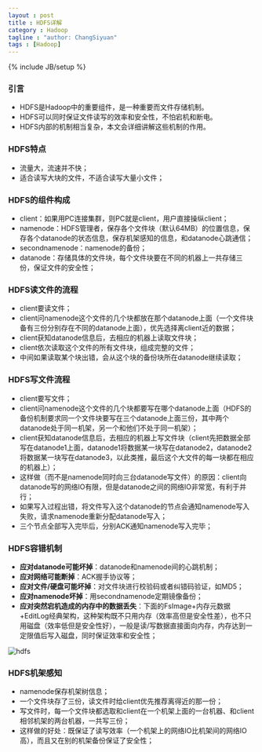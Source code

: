 ```yaml
---
layout : post
title : HDFS详解
category : Hadoop
tagline : "author: ChangSiyuan"
tags : [Hadoop]
---
```

{% include JB/setup %}

### 引言
- HDFS是Hadoop中的重要组件，是一种重要而文件存储机制。
- HDFS可以同时保证文件读写的效率和安全性，不怕宕机和断电。
- HDFS内部的机制相当复杂，本文会详细讲解这些机制的作用。

### HDFS特点
- 流量大，流速并不快；
- 适合读写大块的文件，不适合读写大量小文件；

### HDFS的组件构成
- client：如果用PC连接集群，则PC就是client，用户直接操纵client；
- namenode：HDFS管理者，保存各个文件块（默认64MB）的位置信息，保存各个datanode的状态信息，保存机架感知的信息，和datanode心跳通信；
- secondnamenode：namenode的备份；
- datanode：存储具体的文件块，每个文件块要在不同的机器上一共存储三份，保证文件的安全性；

### HDFS读文件的流程
- client要读文件；
- client问namenode这个文件的几个块都放在那个datanode上面（一个文件块备有三份分别存在不同的datanode上面），优先选择离client近的数据；
- client获知datanode信息后，去相应的机器上读取文件块；
- client依次读取这个文件的所有文件块，组成完整的文件；
- 中间如果读取某个块出错，会从这个块的备份块所在datanode继续读取；

### HDFS写文件流程
- client要写文件；
- client问namenode这个文件的几个块都要写在哪个datanode上面（HDFS的备份机制要求同一个文件块要写在三个datanode上面三份，其中两个datanode处于同一机架，另一个和他们不处于同一机架）；
- client获知datanode信息后，去相应的机器上写文件块（client先把数据全部写在datanode1上面，datanode1将数据某一块写在datanode2，datanode2将数据某一块写在datanode3，以此类推，最后这个大文件的每一块都在相应的机器上）；
- 这样做（而不是namenode同时向三台datanode写文件）的原因：client向datanode写的网络IO有限，但是datanode之间的网络IO非常宽，有利于并行；
- 如果写入过程出错，将文件写入这个datanode的节点会通知namenode写入失败，请求namenode重新分配datanode写入；
- 三个节点全部写入完毕后，分别ACK通知namenode写入完毕；

### HDFS容错机制
- **应对datanode可能坏掉**：datanode和namenode间的心跳机制；
- **应对网络可能断掉**：ACK握手协议等；
- **应对文件/硬盘可能坏掉**：对文件块进行校验码或者纠错码验证，如MD5；
- **应对namenode坏掉**：用secondnamenode定期镜像备份；
- **应对突然宕机造成的内存中的数据丢失**：下面的FsImage+内存元数据+EditLog经典架构，这种架构既不只用内存（效率高但是安全性差），也不只用磁盘（效率低但是安全性好），一般是读/写数据直接面向内存，内存达到一定限值后写入磁盘，同时保证效率和安全性；

![hdfs](https://raw.githubusercontent.com/changsiyuan/changsiyuan.github.io/master/_image/HDFS.png)

### HDFS机架感知
- namenode保存机架树信息；
- 一个文件块存了三份，读文件时给client优先推荐离得近的那一份；
- 写文件时，每一个文件块都选取和client在一个机架上面的一台机器、和client相邻机架的两台机器，一共写三份；
- 这样做的好处：既保证了读写效率（一个机架上的网络IO比机架间的网络IO高），而且又在别的机架备份保证了安全性；



